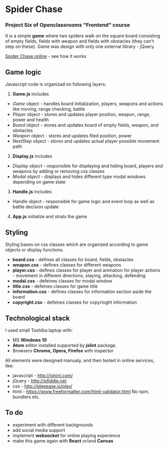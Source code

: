 # Spider Chase
### Project Six of Openclassrooms "Frontend" course

It is a simple **game** where two spiders walk on the square board consisting of empty fields, fields with weapon and fields with obstacles (they can't step on these).
Game was design with only one external library - jQuery.

[Spider Chase online](https://kristoferek.github.io/Spider-Chase/) - see how it works

## Game logic
Javascript code is organizad on following layers:
1. **Game.js** includes
  * *Game* object - handles board initialization, players, weapons and actions like moving, range checking, battle
  * *Player* object - stores and updates player position, weapon, range, power and health
  * *Board* object - stores and updates board of empty fields, weapon, and obstacles
  * *Weapon* object - stores and updates filed position, power
  * *NextStep* object - stores and updates actual player possible movement path
  
2. **Display.js** includes
  * *Display object* - responsible for displaying and hiding board, players and weapons by adding or removing css classes
  * *Modal object* - displays and hides different type modal windows depending on game state
  
3. **Handle.js** includes
  * Handle object - responsible for game logic and event loop as well as battle decision update
  
4. **App.js** initialize and strats the game

## Styling
Styling bases on css classes which are organized according to game objects or display functions.
* **board.css** - defines all classes for board, fields, obstacles
* **weapon.css** - defines classes for different weapons
* **player.css** - defines classes for player and animation for player actions - movement in different directions, staying, attacking, defending
* **modal.css** - defeines classes for modal window
* **title.css** - defeines classes for game title
* **information.css** - defines classes for information section aside the board
* **copyright.css** - defeines classes for copyrioght information

## Technological stack
I used small Toshiba laptop with:
* MS **Windows 10**
* **Atom** editor installed supported by **jslint** package.
* Browsers **Chrome, Opera, Firefox** with inspector

All elements were designed manualy, and then tested in online services, like:
* javascript - http://jshint.com/
* jQuery - http://jsfiddle.net
* css - http://pleeease.io/play/
* html - https://www.freeformatter.com/html-validator.html
No npm, bundlers etc.

## To do
* experiment with different backgrounds
* add social media support
* implement **websocket** for online playing experience
* make this game again with __React__ or/and __Canvas__
